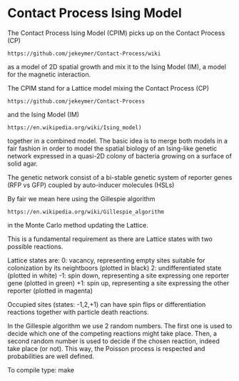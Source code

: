 # Contact Process Ising Model
The Contact Process Ising Model (CPIM) picks up on the Contact Process (CP)

	https://github.com/jekeymer/Contact-Process/wiki 

as a model of 2D spatial growth and mix it to the Ising Model (IM), 
a model for the magnetic interaction.

The CPIM stand for a Lattice model mixing the Contact Process (CP)

	https://github.com/jekeymer/Contact-Process

and the Ising Model (IM)

	https://en.wikipedia.org/wiki/Ising_model)

together in a combined model. The basic idea is to merge both models 
in a fair fashion in order to model the spatial biology of an Ising-like 
genetic network expressed in a quasi-2D colony of bacteria
growing on a surface of solid agar. 

The genetic network consist of a bi-stable genetic system of 
reporter genes (RFP vs GFP) coupled by auto-inducer molecules (HSLs)

By fair we mean here using the Gillespie algorithm

	https://en.wikipedia.org/wiki/Gillespie_algorithm

in the Monte Carlo method updating the Lattice. 

This is a fundamental requirement as there are Lattice states with two possible reactions.

Lattice states are: 
	0: vacancy, representing empty sites suitable for colonization by its neightboors (plotted in black) 
	2: undifferentiated state (plotted in white) 
	-1: spin down, representing a site expressing one reporter gene (plotted in green) 
	+1: spin up, representing a site expressing the other reporter (plotted in magenta)

Occupied sites (states: -1,2,+1) can have spin flips or differentiation reactions 
together with particle death reactions. 

In the Gillespie algorithm we use 2 random numbers. 
The first one is used to decide which one of the competing reactions might take place. 
Then, a second random number is used to decide if the chosen reaction, indeed take place (or not). 
This way, the Poisson process is respected and probabilities are well defined.


To compile type:
	  make
